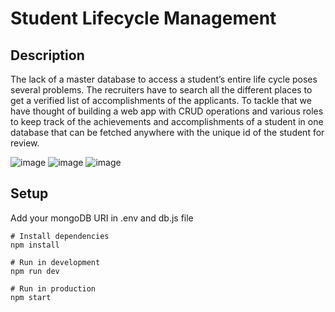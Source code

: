 # Student Lifecycle Management

## Description
The lack of a master database to access a student’s entire life cycle poses several problems. 
The recruiters have to search all the different places to get a verified list of accomplishments of the applicants. To tackle that we have thought of building a web app with CRUD operations and various roles to keep track of the achievements and accomplishments of a student in one database that can be fetched anywhere with the unique id of the student for review.

![image](https://github.com/tanvi-radia/Student-Lifecycle-Management/assets/139433835/6a098c6d-122d-42b3-b259-f3d7d144a43f)
![image](https://github.com/tanvi-radia/Student-Lifecycle-Management/assets/139433835/0e44627b-8429-4a7f-8847-5318a50c75ed)
![image](https://github.com/tanvi-radia/Student-Lifecycle-Management/assets/139433835/b80cd5ae-fa92-49d1-91cc-74a264ee91a7)

## Setup

Add your mongoDB URI in .env and db.js file

```
# Install dependencies
npm install

# Run in development
npm run dev

# Run in production
npm start
```
